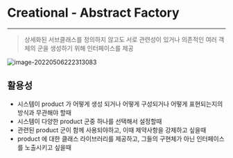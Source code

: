 # Creational - Abstract Factory

---

>상세화된 서브클래스를 정의하지 않고도 서로 관련성이 있거나 의존적인 여러 객체의 군을 생성하기 위해 인터페이스를 제공

![image-20220506222313083](/Users/davideugen/Library/Application%20Support/typora-user-images/image-20220506222313083.png)

## 활용성

- 시스템이 product 가 어떻게 생성 되거나 어떻게 구성되거나 어떻게 표현되는지의 방식과 무관해야 할때
- 시스템이 다양한 product 군중 하나를 선택해서 설정할때
- 관련된 product 군이 함께 사용되야하고, 이때 제약사항을 강제하고 싶을때
- product 에 대한 클래스 라이브러리를 제공하고, 그들의 구현체가 아닌 인터페이스를 노출시키고 싶을때





